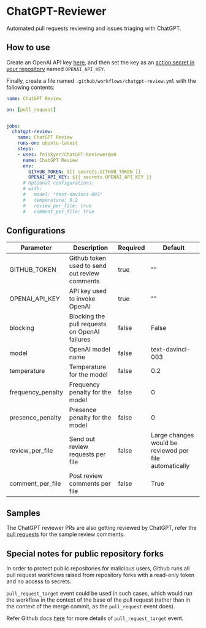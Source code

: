 # ChatGPT-Reviewer

Automated pull requests reviewing and issues triaging with ChatGPT.

## How to use

Create an OpenAI API key [here](https://platform.openai.com/account/api-keys), and then set the key as an [action secret in your repository](https://docs.github.com/en/actions/security-guides/encrypted-secrets#creating-encrypted-secrets-for-a-repository) named `OPENAI_API_KEY`.

Finally, create a file named `.github/workflows/chatgpt-review.yml` with the following contents:

```yaml
name: ChatGPT Review

on: [pull_request]


jobs:
  chatgpt-review:
    name: ChatGPT Review
    runs-on: ubuntu-latest
    steps:
    - uses: feiskyer/ChatGPT-Reviewer@v0
      name: ChatGPT Review
      env:
        GITHUB_TOKEN: ${{ secrets.GITHUB_TOKEN }}
        OPENAI_API_KEY: ${{ secrets.OPENAI_API_KEY }}
      # Optional configurations:
      # with:
      #   model: "text-davinci-003"
      #   temperature: 0.2
      #   review_per_file: true
      #   comment_per_file: true
```

## Configurations

|Parameter|Description|Required|Default|
|---------|-----------|--------|-------|
|GITHUB_TOKEN|Github token used to send out review comments|true|""|
|OPENAI_API_KEY|API key used to invoke OpenAI|true|""|
|blocking|Blocking the pull requests on OpenAI failures|false|False|
|model|OpenAI model name|false|text-davinci-003|
|temperature|Temperature for the model|false|0.2|
|frequency_penalty|Frequency penalty for the model|false|0|
|presence_penalty|Presence penalty for the model|false|0|
|review_per_file|Send out review requests per file|false|Large changes would be reviewed per file automatically|
|comment_per_file|Post review comments per file|false|True


## Samples

The ChatGPT reviewer PRs are also getting reviewed by ChatGPT, refer the [pull requests](https://github.com/feiskyer/ChatGPT-Reviewer/pulls?q=is%3Apr) for the sample review comments.

## Special notes for public repository forks

In order to protect public repositories for malicious users, Github runs all pull request workflows raised from repository forks with a read-only token and no access to secrets.

`pull_request_target` event could be used in such cases, which would run the workflow in the context of the base of the pull request (rather than in the context of the merge commit, as the `pull_request` event does).

Refer Github docs [here](https://docs.github.com/en/github-ae@latest/actions/using-workflows/events-that-trigger-workflows#pull_request_target) for more details of `pull_request_target` event.
